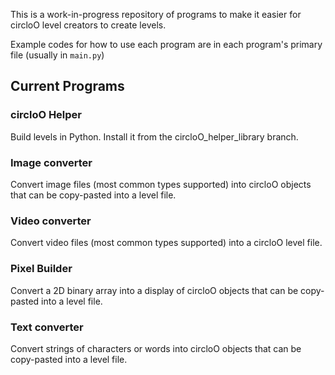 This is a work-in-progress repository of programs to make it easier for circloO level creators to create levels.

Example codes for how to use each program are in each program's primary file (usually in `main.py`)


## Current Programs

### circloO Helper
Build levels in Python. Install it from the circloO_helper_library branch.

### Image converter
Convert image files (most common types supported) into circloO objects that can be copy-pasted into a level file.

### Video converter
Convert video files (most common types supported) into a circloO level file.

### Pixel Builder
Convert a 2D binary array into a display of circloO objects that can be copy-pasted into a level file.

### Text converter
Convert strings of characters or words into circloO objects that can be copy-pasted into a level file.
